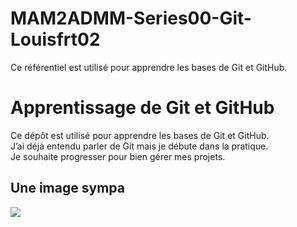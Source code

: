 # MAM2ADMM-Series00-Git-Louisfrt02
Ce référentiel est utilisé pour apprendre les bases de Git et GitHub.
# Apprentissage de Git et GitHub

Ce dépôt est utilisé pour apprendre les bases de Git et GitHub.  
J’ai déjà entendu parler de Git mais je débute dans la pratique.  
Je souhaite progresser pour bien gérer mes projets.  
## Une image sympa

![](https://logo-marque.com/wp-content/uploads/2020/11/Olympique-de-Marseille-Embleme.png)